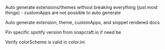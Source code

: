 Auto generate extensions/themes without breaking everything (just most things) - customApps are not possible to auto generate

Auto generate extension, theme, customApps, and snippet rendered docs

Pin specific spotify version from snapcraft.io if need be

Verify colorScheme is valid in color.ini
